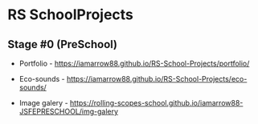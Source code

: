# RS SchoolProjects

## Stage #0 (PreSchool)

 + Portfolio - https://iamarrow88.github.io/RS-School-Projects/portfolio/

 + Eco-sounds - https://iamarrow88.github.io/RS-School-Projects/eco-sounds/

 + Image galery - https://rolling-scopes-school.github.io/iamarrow88-JSFEPRESCHOOL/img-galery

